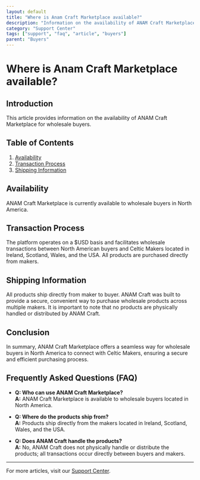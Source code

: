 ```yaml
---
layout: default
title: "Where is Anam Craft Marketplace available?"
description: "Information on the availability of ANAM Craft Marketplace for wholesale buyers."
category: "Support Center"
tags: ["support", "faq", "article", "buyers"]
parent: "Buyers"
---
```


# Where is Anam Craft Marketplace available?

## Introduction

This article provides information on the availability of ANAM Craft Marketplace for wholesale buyers.

## Table of Contents
1. [Availability](#availability)
2. [Transaction Process](#transaction-process)
3. [Shipping Information](#shipping-information)

## Availability

ANAM Craft Marketplace is currently available to wholesale buyers in North America.

## Transaction Process

The platform operates on a $USD basis and facilitates wholesale transactions between North American buyers and Celtic Makers located in Ireland, Scotland, Wales, and the USA. All products are purchased directly from makers.

## Shipping Information

All products ship directly from maker to buyer. ANAM Craft was built to provide a secure, convenient way to purchase wholesale products across multiple makers. It is important to note that no products are physically handled or distributed by ANAM Craft.

## Conclusion

In summary, ANAM Craft Marketplace offers a seamless way for wholesale buyers in North America to connect with Celtic Makers, ensuring a secure and efficient purchasing process.

## Frequently Asked Questions (FAQ)

- **Q: Who can use ANAM Craft Marketplace?**  
  **A:** ANAM Craft Marketplace is available to wholesale buyers located in North America.

- **Q: Where do the products ship from?**  
  **A:** Products ship directly from the makers located in Ireland, Scotland, Wales, and the USA.

- **Q: Does ANAM Craft handle the products?**  
  **A:** No, ANAM Craft does not physically handle or distribute the products; all transactions occur directly between buyers and makers.
---

For more articles, visit our [Support Center](https://support.anamcraft.com).